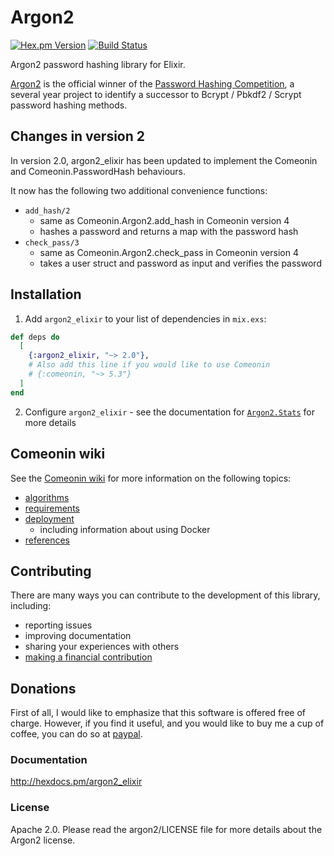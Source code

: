 # Argon2

[![Hex.pm Version](http://img.shields.io/hexpm/v/argon2_elixir.svg)](https://hex.pm/packages/argon2_elixir)
[![Build Status](https://travis-ci.com/riverrun/argon2_elixir.svg?branch=master)](https://travis-ci.com/riverrun/argon2_elixir)

Argon2 password hashing library for Elixir.

[Argon2](https://github.com/P-H-C/phc-winner-argon2) is the official winner
of the [Password Hashing Competition](https://password-hashing.net/),
a several year project to identify a successor to Bcrypt / Pbkdf2 / Scrypt
password hashing methods.

## Changes in version 2

In version 2.0, argon2_elixir has been updated to implement the Comeonin
and Comeonin.PasswordHash behaviours.

It now has the following two additional convenience functions:

* `add_hash/2`
  * same as Comeonin.Argon2.add_hash in Comeonin version 4
  * hashes a password and returns a map with the password hash
* `check_pass/3`
  * same as Comeonin.Argon2.check_pass in Comeonin version 4
  * takes a user struct and password as input and verifies the password

## Installation

1. Add `argon2_elixir` to your list of dependencies in `mix.exs`:

```elixir
def deps do
  [
    {:argon2_elixir, "~> 2.0"},
    # Also add this line if you would like to use Comeonin
    # {:comeonin, "~> 5.3"}
  ]
end
```

2. Configure `argon2_elixir` - see the documentation for
[`Argon2.Stats`](https://hexdocs.pm/argon2_elixir/Argon2.Stats.html) for more details


## Comeonin wiki

See the [Comeonin wiki](https://github.com/riverrun/comeonin/wiki) for more
information on the following topics:

* [algorithms](https://github.com/riverrun/comeonin/wiki/Choosing-the-password-hashing-algorithm)
* [requirements](https://github.com/riverrun/comeonin/wiki/Requirements)
* [deployment](https://github.com/riverrun/comeonin/wiki/Deployment)
  * including information about using Docker
* [references](https://github.com/riverrun/comeonin/wiki/References)

## Contributing

There are many ways you can contribute to the development of this library, including:

* reporting issues
* improving documentation
* sharing your experiences with others
* [making a financial contribution](#donations)

## Donations

First of all, I would like to emphasize that this software is offered
free of charge. However, if you find it useful, and you would like to
buy me a cup of coffee, you can do so at [paypal](https://www.paypal.me/alovedalongthe).

### Documentation

http://hexdocs.pm/argon2_elixir

### License

Apache 2.0. Please read the argon2/LICENSE file for more details about the Argon2 license.
